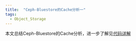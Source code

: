 ```yaml
---
title:  "Ceph-Bluestore的Cache分析一"
tags: 
  - Object_Storage
---
```


本文总结Ceph-Bluestore的Cache分析，进一步了解见[代码详解](2020-08-12-Ceph-Bluestore的Cache分析2.md)

<div  align="center">  
<object data="../files/BlueStore Cache总揽.pdf" width="1000" height="1000" type='application/pdf'/>
</div>